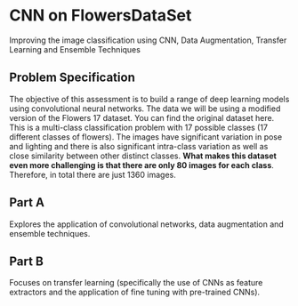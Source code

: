 # CNN on FlowersDataSet
 Improving the image classification using CNN, Data Augmentation, Transfer Learning and Ensemble Techniques

## Problem Specification 

The objective of this assessment is to build a range of deep learning models using convolutional neural networks. The data we will be using a modified version of the Flowers 17 dataset. You can find the original dataset here. This is a multi-class classification problem with 17 possible classes (17 different classes of flowers). The images have significant variation in pose and lighting and there is also significant intra-class variation as well as close similarity between other distinct classes. 
**What makes this dataset even more challenging is that there are only 80 images for each class**. Therefore, in total there are just 1360 images.

## Part A

Explores the application of convolutional networks, data augmentation and ensemble techniques.

## Part B

Focuses on transfer learning (specifically the use of CNNs as feature extractors and the application of fine tuning with pre-trained CNNs).

